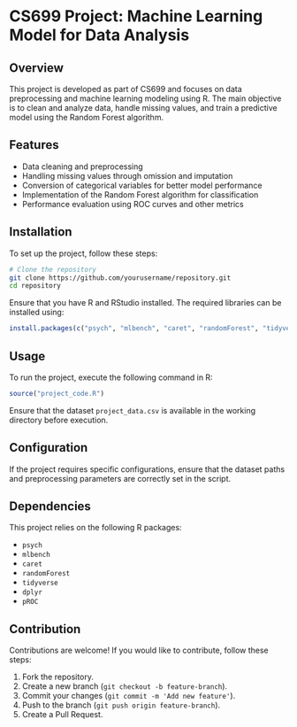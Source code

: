 # CS699 Project: Machine Learning Model for Data Analysis

## Overview
This project is developed as part of CS699 and focuses on data preprocessing and machine learning modeling using R. The main objective is to clean and analyze data, handle missing values, and train a predictive model using the Random Forest algorithm.

## Features
- Data cleaning and preprocessing
- Handling missing values through omission and imputation
- Conversion of categorical variables for better model performance
- Implementation of the Random Forest algorithm for classification
- Performance evaluation using ROC curves and other metrics

## Installation

To set up the project, follow these steps:

```bash
# Clone the repository
git clone https://github.com/yourusername/repository.git
cd repository
```

Ensure that you have R and RStudio installed. The required libraries can be installed using:

```r
install.packages(c("psych", "mlbench", "caret", "randomForest", "tidyverse", "dplyr", "pROC"))
```

## Usage
To run the project, execute the following command in R:

```r
source("project_code.R")
```

Ensure that the dataset `project_data.csv` is available in the working directory before execution.

## Configuration
If the project requires specific configurations, ensure that the dataset paths and preprocessing parameters are correctly set in the script.

## Dependencies
This project relies on the following R packages:
- `psych`
- `mlbench`
- `caret`
- `randomForest`
- `tidyverse`
- `dplyr`
- `pROC`

## Contribution
Contributions are welcome! If you would like to contribute, follow these steps:
1. Fork the repository.
2. Create a new branch (`git checkout -b feature-branch`).
3. Commit your changes (`git commit -m 'Add new feature'`).
4. Push to the branch (`git push origin feature-branch`).
5. Create a Pull Request.


